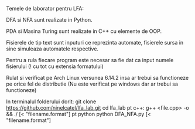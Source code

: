 Temele de laborator pentru LFA:

DFA si NFA sunt realizate in Python.

PDA si Masina Turing sunt realizate in C++ cu elemente de OOP.

Fisierele de tip text sunt inputuri ce reprezinta automate, fisierele sursa in sine simuleaza automatele respective.

Pentru a rula fiecare program este necesar sa fie dat ca  input numele fisierului (! cu tot cu extensia formatului)  

Rulat si verificat pe Arch Linux versunea 6.14.2 insa ar trebui sa functioneze pe orice fel de distributie (Nu este verificat pe windows dar ar trebui sa functioneze)

In terminalul folderului dorit: 
git clone https://github.com/ninelcatel/lfa_lab.git
cd lfa_lab
pt c++:
g++ <file.cpp> -o <executable name> && ./<executable name> [< "filename.format"]
pt python
python DFA_NFA.py [< "filename.format"]